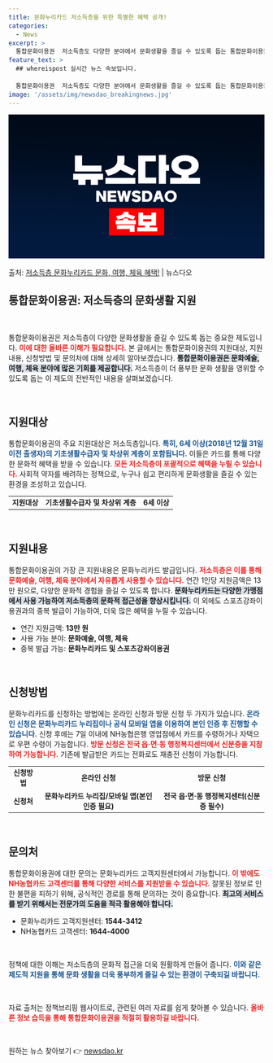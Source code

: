 ```yaml
---
title: 문화누리카드 저소득층을 위한 특별한 혜택 공개!
categories:
  - News
excerpt: >
  통합문화이용권  저소득층도 다양한 분야에서 문화생활을 즐길 수 있도록 돕는 통합문화이용권(문화누리카드)에 대…
feature_text: >
  ## whereispost 실시간 뉴스 속보입니다.

  통합문화이용권  저소득층도 다양한 분야에서 문화생활을 즐길 수 있도록 돕는 통합문화이용권(문화누리카드)에 대…
image: '/assets/img/newsdao_breakingnews.jpg'
---
```


![뉴스다오 속보](/assets/img/newsdao_breakingnews.jpg)

<p>출처: <a href="https://newsdao.kr/4821" rel="dofollow">저소득층 문화누리카드 문화, 여행, 체육 혜택!</a> | 뉴스다오</p>

<h2 data-ke-size="size26">통합문화이용권: 저소득층의 문화생활 지원</h2>

<p data-ke-size="size16">&nbsp;</p>

통합문화이용권은 저소득층이 다양한 문화생활을 즐길 수 있도록 돕는 중요한 제도입니다. <b><span style="color: #ee2323;">이에 대한 올바른 이해가 필요합니다.</span></b> 본 글에서는 통합문화이용권의 지원대상, 지원내용, 신청방법 및 문의처에 대해 상세히 알아보겠습니다. <b><span style="background-color: #21538527;">통합문화이용권은 문화예술, 여행, 체육 분야에 많은 기회를 제공합니다.</span></b> 저소득층이 더 풍부한 문화 생활을 영위할 수 있도록 돕는 이 제도의 전반적인 내용을 살펴보겠습니다.

<p data-ke-size="size16">&nbsp;</p>

<h2 data-ke-size="size26">지원대상</h2>

통합문화이용권의 주요 지원대상은 저소득층입니다. <b><span style="color: #1a5490;">특히, 6세 이상(2018년 12월 31일 이전 출생자)의 기초생활수급자 및 차상위 계층이 포함됩니다.</span></b> 이들은 카드를 통해 다양한 문화적 혜택을 받을 수 있습니다. <b><span style="color: #ee2323;">모든 저소득층이 포괄적으로 혜택을 누릴 수 있습니다.</span></b> 사회적 약자를 배려하는 정책으로, 누구나 쉽고 편리하게 문화생활을 즐길 수 있는 환경을 조성하고 있습니다.

<table>
  <tr>
    <td style="text-align: center; height: 17px;"><b>지원대상</b></td>
    <td style="text-align: center; height: 17px;"><b>기초생활수급자 및 차상위 계층</b></td>
    <td style="text-align: center; height: 17px;"><b>6세 이상</b></td>
  </tr>
</table>

<p data-ke-size="size16">&nbsp;</p>

<h2 data-ke-size="size26">지원내용</h2>

통합문화이용권의 가장 큰 지원내용은 문화누리카드 발급입니다. <b><span style="color: #ee2323;">저소득층은 이를 통해 문화예술, 여행, 체육 분야에서 자유롭게 사용할 수 있습니다.</span></b> 연간 1인당 지원금액은 13만 원으로, 다양한 문화적 경험을 즐길 수 있도록 합니다. <b><span style="background-color: #21538527;">문화누리카드는 다양한 가맹점에서 사용 가능하여 저소득층의 문화적 접근성을 향상시킵니다.</span></b> 이 외에도 스포츠강좌이용권과의 중복 발급이 가능하여, 더욱 많은 혜택을 누릴 수 있습니다.

<ul>
  <li>연간 지원금액: <b>13만 원</b></li>
  <li>사용 가능 분야: <b>문화예술, 여행, 체육</b></li>
  <li>중복 발급 가능: <b>문화누리카드 및 스포츠강좌이용권</b></li>
</ul>

<p data-ke-size="size16">&nbsp;</p>

<h2 data-ke-size="size26">신청방법</h2>

문화누리카드를 신청하는 방법에는 온라인 신청과 방문 신청 두 가지가 있습니다. <b><span style="color: #1a5490;">온라인 신청은 문화누리카드 누리집이나 공식 모바일 앱을 이용하여 본인 인증 후 진행할 수 있습니다.</span></b> 신청 후에는 7일 이내에 NH농협은행 영업점에서 카드를 수령하거나 자택으로 우편 수령이 가능합니다. <b><span style="color: #ee2323;">방문 신청은 전국 읍·면·동 행정복지센터에서 신분증을 지참하여 가능합니다.</span></b> 기존에 발급받은 카드는 전화로도 재충전 신청이 가능합니다.

<table>
  <tr>
    <td style="text-align: center; height: 17px;"><b>신청방법</b></td>
    <td style="text-align: center; height: 17px;"><b>온라인 신청</b></td>
    <td style="text-align: center; height: 17px;"><b>방문 신청</b></td>
  </tr>
  <tr>
    <td style="text-align: center; height: 17px;"><b>신청처</b></td>
    <td style="text-align: center; height: 17px;"><b>문화누리카드 누리집/모바일 앱(본인 인증 필요)</b></td>
    <td style="text-align: center; height: 17px;"><b>전국 읍·면·동 행정복지센터(신분증 필수)</b></td>
  </tr>
</table>

<p data-ke-size="size16">&nbsp;</p>

<h2 data-ke-size="size26">문의처</h2>

통합문화이용권에 대한 문의는 문화누리카드 고객지원센터에서 가능합니다. <b><span style="color: #ee2323;">이 밖에도 NH농협카드 고객센터를 통해 다양한 서비스를 지원받을 수 있습니다.</span></b> 잘못된 정보로 인한 불편을 피하기 위해, 공식적인 경로를 통해 문의하는 것이 중요합니다. <b><span style="background-color: #21538527;">최고의 서비스를 받기 위해서는 전문가의 도움을 적극 활용해야 합니다.</span></b>

<ul>
  <li>문화누리카드 고객지원센터: <b>1544-3412</b></li>
  <li>NH농협카드 고객센터: <b>1644-4000</b></li>
</ul>

<p data-ke-size="size16">&nbsp;</p>

정책에 대한 이해는 저소득층의 문화적 접근을 더욱 원활하게 만들어 줍니다. <b><span style="color: #1a5490;">이와 같은 제도적 지원을 통해 문화 생활을 더욱 풍부하게 즐길 수 있는 환경이 구축되길 바랍니다.</span></b> 

<p data-ke-size="size16">&nbsp;</p>

자료 출처는 정책브리핑 웹사이트로, 관련된 여러 자료를 쉽게 찾아볼 수 있습니다. <b><span style="color: #ee2323;">올바른 정보 습득을 통해 통합문화이용권을 적절히 활용하길 바랍니다.</span></b> 

<p data-ke-size="size16">&nbsp;</p> 

원하는 뉴스 찾아보기 👉 <a href="https://newsdao.kr" rel="dofollow">newsdao.kr</a>


